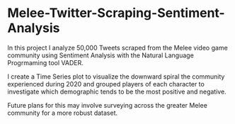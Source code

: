 # Melee-Twitter-Scraping-Sentiment-Analysis
In this project I analyze 50,000 Tweets scraped from the Melee video game community using Sentiment Analysis with the Natural Language Progrmaming tool VADER. 

I create a Time Series plot to visualize the downward spiral the community experienced during 2020 and grouped players of each character to investigate which demographic tends to be the most positive and negative. 

Future plans for this may involve surveying across the greater Melee community for a more robust dataset.
